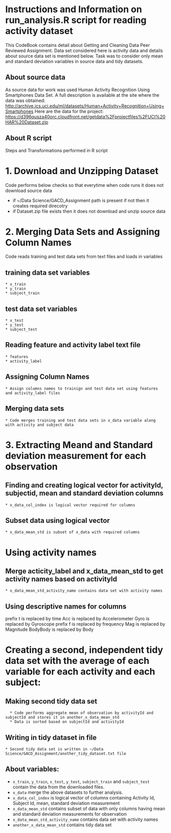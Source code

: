 # Instructions and Information on run_analysis.R script for reading activity dataset
This CodeBook contains detail about Getting and Cleaning Data Peer Reviewed Assignment. Data set considered here is activity data and details about source data set is mentioned below.
Task was to consider only mean and standard deviation variables in source data and tidy datasets.

## About source data
As source data for work was used Human Activity Recognition Using Smartphones Data Set. A full description is available at the site where the data was obtained:
http://archive.ics.uci.edu/ml/datasets/Human+Activity+Recognition+Using+Smartphones
Here are the data for the project: https://d396qusza40orc.cloudfront.net/getdata%2Fprojectfiles%2FUCI%20HAR%20Dataset.zip 

## About R script
Steps and Transformations performed in R script

# 1. Download and Unzipping Dataset
Code performs below checks so that everytime when code runs it does not download source data
  * if ~/Data Science/GACD_Assignment path is present if not then it creates required direcotry
  * if Dataset.zip file exists then it does not download and unzip source data
  
 # 2. Merging Data Sets and Assigning Column Names
 Code reads training and test data sets from text files and loads in variables
 ## training data set variables
    * x_train
    * y_train
    * subject_train
## test data set variables
    * x_test
    * y_test
    * subject_test
    
## Reading feature and activity label text file
    * features
    * activity_label

## Assigning Column Names
    * Assign columns names to trainign and test data set using features and activity_label files
    
## Merging data sets
    * Code merges training and test data sets in x_data variable along with activity and subject data
    
# 3. Extracting Meand and Standard deviation measurement for each observation
## Finding and creating logical vector for activityId, subjectid, mean and standard deviation columns
    * x_data_col_index is logical vector required for columns
    
## Subset data using logical vector
    * x_data_mean_std is subset of x_data with required columns

# Using activity names
## Merge acticity_label and x_data_mean_std to get activity names based on activityId
    * x_data_mean_std_activity_name contains data set with activity names
   
  ## Using descriptive names for columns
  prefix t is replaced by time
  Acc is replaced by Accelerometer
  Gyro is replaced by Gyroscope
  prefix f is replaced by frequency
  Mag is replaced by Magnitude
  BodyBody is replaced by Body
  
  # Creating a second, independent tidy data set with the average of each variable for each activity and each subject:
  ## Making second tidy data set
      * Code performs aggregate mean of observation by activityId and subjectId and stores it in another_x_data_mean_std
      * Data is sorted based on subjectId and activityId
      
## Writing in tidy dataset in file
    * Second tidy data set is written in ~/Data Science/GACD_Assignment/another_tidy_dataset.txt file
  

## About variables:   
* `x_train`, `y_train`, `x_test`, `y_test`, `subject_train` and `subject_test` contain the data from the downloaded files.
* `x_data` merge the above datasets to further analysis.
*  `x_data_col_index` is logical vector of columns containing Activity Id, Subject Id, mean, standard deviation measurement
* `x_data_mean_std` contains subset of data with only columns having mean and standard deviation measurements for observation
* `x_data_mean_std_activity_name` contains data set with activity names
* `another_x_data_mean_std` contains tidy data set
 
